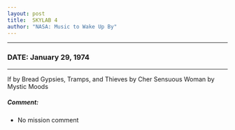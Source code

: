 ```yaml
---
layout: post
title:  SKYLAB 4
author: "NASA: Music to Wake Up By"
---
```


----
### DATE: January 29, 1974
----
If by Bread
Gypsies, Tramps, and Thieves by Cher
Sensuous Woman by Mystic Moods

##### Comment:
* No mission comment
